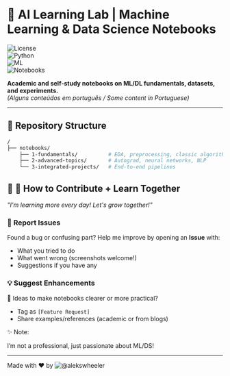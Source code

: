 # 🧠 AI Learning Lab | Machine Learning & Data Science Notebooks  

![License](https://img.shields.io/badge/License-MIT-blue.svg)  
![Python](https://img.shields.io/badge/Python-3.8%2B-3776AB?logo=python&logoColor=white)  
![ML](https://img.shields.io/badge/Machine%20Learning-Scikit%20Learn%20%7C%20TensorFlow%20%7C%20PyTorch-FF6F00?logo=scikit-learn)  
![Notebooks](https://img.shields.io/badge/Notebooks-Jupyter%20%7C%20Colab-F37626?logo=jupyter)  

**Academic and self-study notebooks on ML/DL fundamentals, datasets, and experiments.**  
*(Alguns conteúdos em português / Some content in Portuguese)*  

---

## 📂 Repository Structure  
```bash
/
├── notebooks/  
    ├── 1-fundamentals/          # EDA, preprocessing, classic algorithms  
    ├── 2-advanced-topics/       # Autograd, neural networks, NLP  
    └── 3-integrated-projects/   # End-to-end pipelines  

```

## 🤝 🌱 How to Contribute + Learn Together  

*"I'm learning more every day! Let's grow together!"*  

### 🐞 **Report Issues**  
Found a bug or confusing part? Help me improve by opening an **Issue** with:  
- What you tried to do  
- What went wrong (screenshots welcome!)  
- Suggestions if you have any  

### 💡 **Suggest Enhancements**  
💬 Ideas to make notebooks clearer or more practical?  
- Tag as `[Feature Request]`  
- Share examples/references (academic or from blogs)

✨ Note:

I’m not a professional, just passionate about ML/DS!

---

Made with ❤️ by ![@alekswheeler](https://alekswheeler.github.io/portfolio/)

